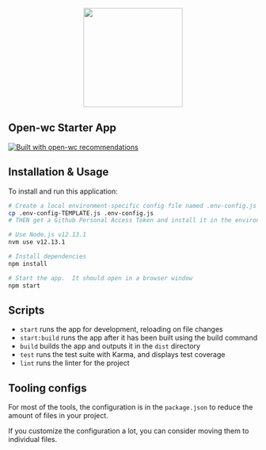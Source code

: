 <p align="center">
  <img width="200" src="https://open-wc.org/hero.png"></img>
</p>

## Open-wc Starter App

[![Built with open-wc recommendations](https://img.shields.io/badge/built%20with-open--wc-blue.svg)](https://github.com/open-wc)

## Installation & Usage

To install and run this application:

```bash
# Create a local environment-specific config file named .env-config.js
cp .env-config-TEMPLATE.js .env-config.js
# THEN get a Github Personal Access Token and install it in the environment-specific config file

# Use Node.js v12.13.1
nvm use v12.13.1

# Install dependencies
npm install

# Start the app.  It should open in a browser window
npm start
```

## Scripts

- `start` runs the app for development, reloading on file changes
- `start:build` runs the app after it has been built using the build command
- `build` builds the app and outputs it in the `dist` directory
- `test` runs the test suite with Karma, and displays test coverage
- `lint` runs the linter for the project

## Tooling configs

For most of the tools, the configuration is in the `package.json` to reduce the amount of files in your project.

If you customize the configuration a lot, you can consider moving them to individual files.
